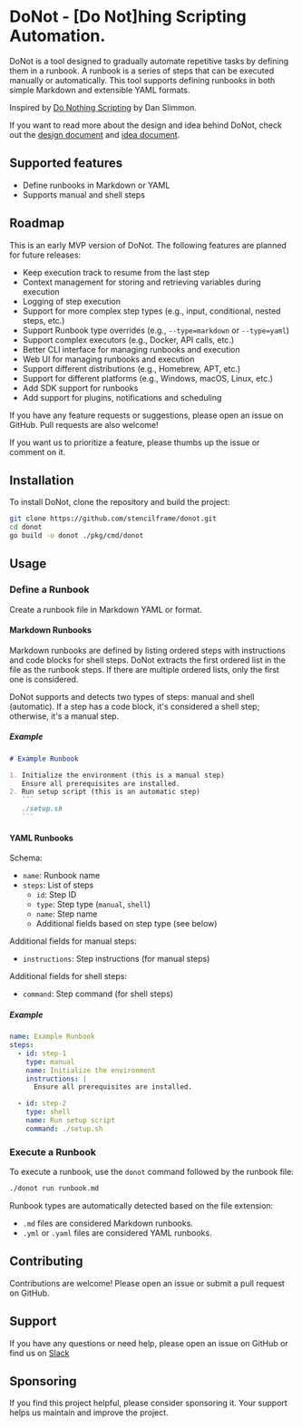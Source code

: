 # DoNot - [Do Not]hing Scripting Automation.

DoNot is a tool designed to gradually automate repetitive tasks by defining them in a runbook. A runbook is a series of steps that can be executed manually or automatically. This tool supports defining runbooks in both simple Markdown and extensible YAML formats.

Inspired by [Do Nothing Scripting](https://blog.danslimmon.com/2019/07/15/do-nothing-scripting-the-key-to-gradual-automation) by Dan Slimmon.

If you want to read more about the design and idea behind DoNot, check out the [design document](docs/DESIGN.md) and [idea document](docs/IDEA.md).

## Supported features

- Define runbooks in Markdown or YAML
- Supports manual and shell steps

## Roadmap

This is an early MVP version of DoNot. The following features are planned for future releases:

- Keep execution track to resume from the last step
- Context management for storing and retrieving variables during execution
- Logging of step execution
- Support for more complex step types (e.g., input, conditional, nested steps, etc.)
- Support Runbook type overrides (e.g., `--type=markdown` or `--type=yaml`)
- Support complex executors (e.g., Docker, API calls, etc.)
- Better CLI interface for managing runbooks and execution
- Web UI for managing runbooks and execution
- Support different distributions (e.g., Homebrew, APT, etc.)
- Support for different platforms (e.g., Windows, macOS, Linux, etc.)
- Add SDK support for runbooks
- Add support for plugins, notifications and scheduling

If you have any feature requests or suggestions, please open an issue on GitHub. Pull requests are also welcome!

If you want us to prioritize a feature, please thumbs up the issue or comment on it.

## Installation

To install DoNot, clone the repository and build the project:

```sh
git clone https://github.com/stencilframe/donot.git
cd donot
go build -o donot ./pkg/cmd/donot
```

## Usage

### Define a Runbook

Create a runbook file in Markdown YAML or format.

#### Markdown Runbooks

Markdown runbooks are defined by listing ordered steps with instructions and code blocks for shell steps.
DoNot extracts the first ordered list in the file as the runbook steps. If there are multiple ordered lists, only the first one is considered.

DoNot supports and detects two types of steps: manual and shell (automatic).
If a step has a code block, it's considered a shell step; otherwise, it's a manual step.

##### Example

~~~markdown
# Example Runbook

1. Initialize the environment (this is a manual step)
   Ensure all prerequisites are installed.
2. Run setup script (this is an automatic step)
   ```
   ./setup.sh
   ```
~~~

#### YAML Runbooks

Schema:
- `name`: Runbook name
- `steps`: List of steps
  - `id`: Step ID
  - `type`: Step type (`manual`, `shell`)
  - `name`: Step name
  - Additional fields based on step type (see below)

Additional fields for manual steps:
  - `instructions`: Step instructions (for manual steps)

Additional fields for shell steps:
  - `command`: Step command (for shell steps)

##### Example

```yaml
name: Example Runbook
steps:
  - id: step-1
    type: manual
    name: Initialize the environment
    instructions: |
      Ensure all prerequisites are installed.

  - id: step-2
    type: shell
    name: Run setup script
    command: ./setup.sh
```

### Execute a Runbook

To execute a runbook, use the `donot` command followed by the runbook file:

```sh
./donot run runbook.md
```

Runbook types are automatically detected based on the file extension:
- `.md` files are considered Markdown runbooks.
- `.yml` or `.yaml` files are considered YAML runbooks.

## Contributing

Contributions are welcome! Please open an issue or submit a pull request on GitHub.

## Support

If you have any questions or need help, please open an issue on GitHub or find us on [Slack](https://join.slack.com/t/stencilframesupport/shared_invite/zt-2ynp05the-4~kanvoSa~HTHxZCUDuKEg)

## Sponsoring

If you find this project helpful, please consider sponsoring it. Your support helps us maintain and improve the project.
